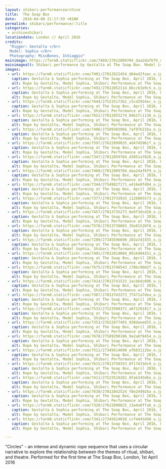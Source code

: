 ```yaml
---
layout: shibari-performancearchive
title:  The Soap Box
date:   2016-04-08 21:17:59 +0100
permalink: shibari/performance/:title
categories:
 - archiveshibari
locationdate: London // April 2016
credits:
  "Rigger: Gestalta </br>
  Model: Sophia </br>
  Photography: MissBones, InViaggio"
mainimage: https://farm8.staticflickr.com/7460/27012809704_daa2daf6f9_o.jpg
mainimagealt: Shibari performance by Gestalta at The Soap Box. Model is Sophia
images:
 - url: https://farm8.staticflickr.com/7401/27012822454_d64ed2faac_o.jpg
   caption: Gestalta & Sophia performing at The Soap Box, April 2016, London
   alt: Rope by Gestalta, Model Sophia, Shibari Performance at The Soap Box, London
 - url: https://farm8.staticflickr.com/7492/27012852114_6bccb3e9c5_o.jpg
   caption: Gestalta & Sophia performing at The Soap Box, April 2016, London
   alt: Rope by Gestalta, Model Sophia, Shibari Performance at The Soap Box, London
 - url: https://farm8.staticflickr.com/7444/27523517362_c5cd2924ec_o.jpg
   caption: Gestalta & Sophia performing at The Soap Box, April 2016, London
   alt: Rope by Gestalta, Model Sophia, Shibari Performance at The Soap Box, London
 - url: https://farm8.staticflickr.com/7652/27012855274_04b1fc1136_o.jpg
   caption: Gestalta & Sophia performing at The Soap Box, April 2016, London
   alt: Rope by Gestalta, Model Sophia, Shibari Performance at The Soap Box, London
 - url: https://farm8.staticflickr.com/7406/27589302966_7af97b21ba_o.jpg
   caption: Gestalta & Sophia performing at The Soap Box, April 2016, London
   alt: Rope by Gestalta, Model Sophia, Shibari Performance at The Soap Box, London
 - url: https://farm8.staticflickr.com/7597/27622899035_4d4745961f_o.jpg
   caption: Gestalta & Sophia performing at The Soap Box, April 2016, London
   alt: Rope by Gestalta, Model Sophia, Shibari Performance at The Soap Box, London
 - url: https://farm8.staticflickr.com/7347/27012859784_d3051a7826_o.jpg
   caption: Gestalta & Sophia performing at The Soap Box, April 2016, London
   alt: Rope by Gestalta, Model Sophia, Shibari Performance at The Soap Box, London
 - url: https://farm8.staticflickr.com/7460/27012809704_daa2daf6f9_o.jpg
   caption: Gestalta & Sophia performing at The Soap Box, April 2016, London
   alt: Rope by Gestalta, Model Sophia, Shibari Performance at The Soap Box, London
 - url: https://farm8.staticflickr.com/7344/27549827171_e416e8fd04_o.jpg
   caption: Gestalta & Sophia performing at The Soap Box, April 2016, London
   alt: Rope by Gestalta, Model Sophia, Shibari Performance at The Soap Box, London
 - url: https://farm8.staticflickr.com/7377/27013733933_1126065573_o.jpg
   caption: Gestalta & Sophia performing at The Soap Box, April 2016, London
   alt: Rope by Gestalta, Model Sophia, Shibari Performance at The Soap Box, London
 - url: https://farm8.staticflickr.com/7457/27013735273_6e9f3dcd28_o.jpg
   caption: Gestalta & Sophia performing at The Soap Box, April 2016, London
   alt: Rope by Gestalta, Model Sophia, Shibari Performance at The Soap Box, London
 - url: https://farm8.staticflickr.com/7578/27013738003_35e81520f8_o.jpg
   caption: Gestalta & Sophia performing at The Soap Box, April 2016, London
   alt: Rope by Gestalta, Model Sophia, Shibari Performance at The Soap Box, London
 - url: https://farm8.staticflickr.com/7289/27345596690_203a7d3355_o.jpg
   caption: Gestalta & Sophia performing at The Soap Box, April 2016, London
   alt: Rope by Gestalta, Model Sophia, Shibari Performance at The Soap Box, London
 - url: https://farm8.staticflickr.com/7401/27012819084_8916404351_o.jpg
   caption: Gestalta & Sophia performing at The Soap Box, April 2016, London
   alt: Rope by Gestalta, Model Sophia, Shibari Performance at The Soap Box, London
 - url: https://farm8.staticflickr.com/7675/27013740543_178bc90d2f_o.jpg
   caption: Gestalta & Sophia performing at The Soap Box, April 2016, London
   alt: Rope by Gestalta, Model Sophia, Shibari Performance at The Soap Box, London
 - url: https://farm8.staticflickr.com/7414/27013741533_2acbbdc096_o.jpg
   caption: Gestalta & Sophia performing at The Soap Box, April 2016, London
   alt: Rope by Gestalta, Model Sophia, Shibari Performance at The Soap Box, London
 - url: https://farm8.staticflickr.com/7307/27013743373_7f471a7dea_o.jpg
   caption: Gestalta & Sophia performing at The Soap Box, April 2016, London
   alt: Rope by Gestalta, Model Sophia, Shibari Performance at The Soap Box, London
 - url: https://farm8.staticflickr.com/7533/27523500372_a6f1201817_o.jpg
   caption: Gestalta & Sophia performing at The Soap Box, April 2016, London
   alt: Rope by Gestalta, Model Sophia, Shibari Performance at The Soap Box, London
 - url: https://farm8.staticflickr.com/7353/27622877465_938daeed55_o.jpg
   caption: Gestalta & Sophia performing at The Soap Box, April 2016, London
   alt: Rope by Gestalta, Model Sophia, Shibari Performance at The Soap Box, London
 - url: https://farm8.staticflickr.com/7678/27589290186_9a2a8f8454_o.jpg
   caption: Gestalta & Sophia performing at The Soap Box, April 2016, London
   alt: Rope by Gestalta, Model Sophia, Shibari Performance at The Soap Box, London
 - url: https://farm8.staticflickr.com/7511/27345614690_a7b83112be_o.jpg
   caption: Gestalta & Sophia performing at The Soap Box, April 2016, London
   alt: Rope by Gestalta, Model Sophia, Shibari Performance at The Soap Box, London
 - url: https://farm8.staticflickr.com/7615/27013750353_0f17433dc0_o.jpg
   caption: Gestalta & Sophia performing at The Soap Box, April 2016, London
   alt: Rope by Gestalta, Model Sophia, Shibari Performance at The Soap Box, London
 - url: https://farm8.staticflickr.com/7411/27523510202_0fab345d6e_o.jpg
   caption: Gestalta & Sophia performing at The Soap Box, April 2016, London
   alt: Rope by Gestalta, Model Sophia, Shibari Performance at The Soap Box, London
 - url: https://farm8.staticflickr.com/7630/27012842524_f8e244926a_o.jpg
   caption: Gestalta & Sophia performing at The Soap Box, April 2016, London
   alt: Rope by Gestalta, Model Sophia, Shibari Performance at The Soap Box, London
 - url: https://farm8.staticflickr.com/7320/27622890825_13a4a8ffab_o.jpg
   caption: Gestalta & Sophia performing at The Soap Box, April 2016, London
   alt: Rope by Gestalta, Model Sophia, Shibari Performance at The Soap Box, London
 - url: https://farm8.staticflickr.com/7341/27345624010_ccf4445d48_o.jpg
   caption: Gestalta & Sophia performing at The Soap Box, April 2016, London
   alt: Rope by Gestalta, Model Sophia, Shibari Performance at The Soap Box, London

---
```


"Circles" - an intense and dynamic rope sequence that uses a circular narrative to explore the relationship between the themes of ritual, shibari, and theatre. Performed for the first time at The Soap Box, London, 1st April 2016
